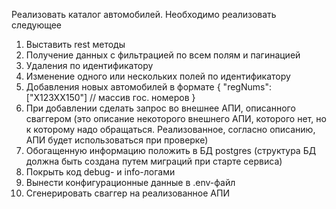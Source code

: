 Реализовать каталог автомобилей. Необходимо реализовать следующее
1. Выставить rest методы
 1. Получение данных с фильтрацией по всем полям и пагинацией 
 2. Удаления по идентификатору
 3. Изменение одного или нескольких полей по идентификатору
 4. Добавления новых автомобилей в формате
{
    "regNums": ["X123XX150"] // массив гос. номеров
}
2. При добавлении сделать запрос во внешнее АПИ, описанного сваггером (это описание некоторого внешнего АПИ, которого нет, но к которому надо обращаться. Реализованное, согласно описанию, АПИ будет использоваться при проверке)
3. Обогащенную информацию положить в БД postgres (структура БД должна быть создана путем миграций при старте сервиса)
4. Покрыть код debug- и info-логами
5. Вынести конфигурационные данные в .env-файл
6. Сгенерировать сваггер на реализованное АПИ
